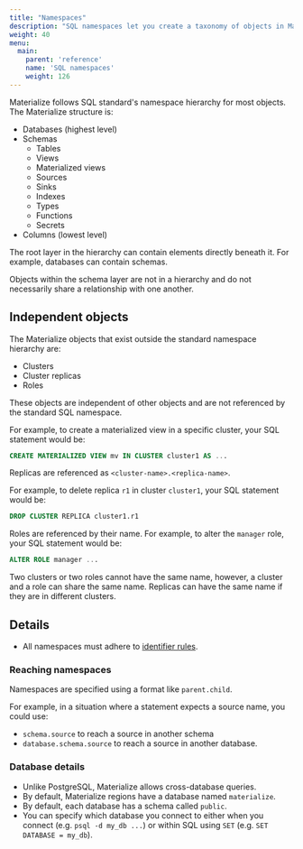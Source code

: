 ```yaml
---
title: "Namespaces"
description: "SQL namespaces let you create a taxonomy of objects in Materialize."
weight: 40
menu:
  main:
    parent: 'reference'
    name: 'SQL namespaces'
    weight: 126
---
```


Materialize follows SQL standard's namespace hierarchy for most objects. The
Materialize structure is:

- Databases (highest level)
- Schemas
    - Tables
    - Views
    - Materialized views
    - Sources
    - Sinks
    - Indexes
    - Types
    - Functions
    - Secrets
- Columns (lowest level)

The root layer in the hierarchy can contain elements directly beneath it. For
example, databases can contain schemas.

Objects within the schema layer are not in a hierarchy and do not necessarily
share a relationship with one another.

## Independent objects

The Materialize objects that exist outside the standard namespace hierarchy
are:

- Clusters
- Cluster replicas
- Roles

These objects are independent of other objects and are not referenced by the
standard SQL namespace.

For example, to create a materialized view in a specific cluster, your SQL
statement would be:

```sql
CREATE MATERIALIZED VIEW mv IN CLUSTER cluster1 AS ...
```

Replicas are referenced as `<cluster-name>.<replica-name>`.

For example, to delete replica `r1` in cluster `cluster1`, your SQL statement
would be:

```sql
DROP CLUSTER REPLICA cluster1.r1
```

Roles are referenced by their name. For example, to alter the `manager` role, your SQL statement would be:

```sql
ALTER ROLE manager ...
```

Two clusters or two roles cannot have the same name, however, a cluster and a
role can share the same name. Replicas can have the same name
if they are in different clusters.

## Details

- All namespaces must adhere to [identifier rules](../identifiers).

### Reaching namespaces

Namespaces are specified using a format like `parent.child`.

For example, in a situation where a statement expects a source name, you could
use:

- `schema.source` to reach a source in another schema
- `database.schema.source` to reach a source in another database.

### Database details

- Unlike PostgreSQL, Materialize allows cross-database queries.
- By default, Materialize regions have a database named `materialize`.
- By default, each database has a schema called `public`.
- You can specify which database you connect to either when you connect (e.g.
  `psql -d my_db ...`) or within SQL using `SET` (e.g. `SET DATABASE = my_db`).

